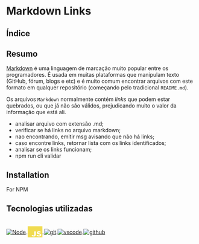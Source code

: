 # Markdown Links

## Índice


## Resumo

[Markdown](https://pt.wikipedia.org/wiki/Markdown) é uma linguagem de marcação
muito popular entre os programadores. É usada em muitas plataformas que
manipulam texto (GitHub, fórum, blogs e etc) e é muito comum encontrar arquivos
com este formato em qualquer repositório (começando pelo tradicional
`README.md`).

Os arquivos `Markdown` normalmente contém _links_ que podem estar
quebrados, ou que já não são válidos, prejudicando muito o valor da
informação que está ali.

- analisar arquivo com extensão .md;
- verificar se há links no arquivo markdown;
- nao encontrando, emitir msg avisando que não há links;
- caso encontre links, retornar lista com os links identificados;
- analisar se os links funcionam;
- npm run cli validar

## Installation

For NPM

## Tecnologias utilizadas

<div align="inline_block">
  <a href="https://github.com/caroAlvim">
</div>
  
<div style="display: inline_block"><br>

  <img  align="center" alt="Node" height="30" width="40" src="https://cdn.jsdelivr.net/gh/devicons/devicon/icons/nodejs/nodejs-original.svg" />
  <img title="Javascript" align="center" alt="Js" height="30" width="40" src="https://raw.githubusercontent.com/devicons/devicon/master/icons/javascript/javascript-plain.svg">
  <img title="Git" align="center" alt="git" height="30" width="40" src="https://cdn.jsdelivr.net/gh/devicons/devicon/icons/git/git-original.svg" />
  <img title="VScode" align="center" alt="vscode" height="30" width="40" src="https://cdn.jsdelivr.net/gh/devicons/devicon/icons/vscode/vscode-original.svg" />
  <img title="Github" align="center" alt="github" height="30" width="40" src="https://cdn.jsdelivr.net/gh/devicons/devicon/icons/github/github-original.svg" />
  
</div><br>